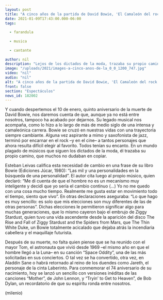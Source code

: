 ```yaml
---
layout: post
title: "A cinco años de la partida de David Bowie, 'El Camaleón del rock'"
date: 2021-01-09T17:43:00.000-06:00
tags:
  
  - farandula
  
  - musica
  
  - cantante
  
author: nil
description: "Lejos de los dictados de la moda, trazaba su propio camino, que después era copiado por otros. "
image: "/uploads/2021/images-a-cinco-anos-de-la_0_0_1200_747.jpg"
video: "nil"
audio: "nil"
alt: "A cinco años de la partida de David Bowie, 'El Camaleón del rock'"
front: false
section: "Espectáculos"
news_id: 182002
---
```


Y cuando despertemos el 10 de enero, quinto aniversario de la muerte de David Bowie, nos daremos cuenta de que, aunque ya no está entre nosotros, tampoco ha acabado por dejarnos. Su legado musical nos acompaña, como lo hizo a lo largo de más de medio siglo de una intensa y camaleónica carrera. Bowie se cruzó en nuestras vidas con una trayectoria siempre cambiante. Alguna vez aspirante a mimo y saxofonista de jazz, terminó por encarnar en el rock –y en el cine– a tantos personajes que ahora resulta difícil elegir al favorito. Todos tenían su encanto. En un mundo plagado de músicos que siguen los dictados de la moda, él trazaba su propio camino, que muchos no dudaban en copiar. 

Esteban Leivas califica esta necesidad de cambio en una frase de su libro Bowie (Ediciones Júcar, 1980): “Las mil y una personalidades en la búsqueda de una personalidad”. El autor cita luego al propio músico, quien declaró: “Me di cuenta de que el hombre no es un mecanismo muy inteligente y decidí que yo sería el cambio continuo (...) Yo no me quedo con una cosa mucho tiempo. Realmente me gusta estar en movimiento todo el tiempo, siento que vivo”. En otras declaraciones aseguraba: “Lo que hago es muy sencillo: es solo que mis elecciones son muy diferentes de las de otras personas”. Dichas elecciones le permitieron significar algo para muchas generaciones, que lo mismo cayeron bajo el embrujo de Ziggy Stardust, quien tuvo una vida ascendente desde la aparición del disco The Rise and Fall of Ziggy Stardust and the Spiders from Mars, que The Thin White Duke, un Bowie totalmente acicalado que dejaba atrás la incendiaria cabellera y el maquillaje futurista.  

Después de su muerte, no falta quien piense que se ha reunido con el mayor Tom, el astronauta que vivió desde 1969 –el mismo año en que el hombre llegó a la Luna– en su canción “Space Oddity”, una de las más solicitadas en sus conciertos. O tal vez se ha convertido, otra vez, en Aladdin Sane o habrá retornado al reino de los duendes como Jareth, el personaje de la cinta Laberinto. Para conmemorar el 74 aniversario de su nacimiento, hoy se lanzó un sencillo con versiones inéditas de las canciones “Mother”, de John Lennon, y “Tryin’ to Get to Heaven”, de Bob Dylan, un recordatorio de que su espíritu ronda entre nosotros.  

(milenio)